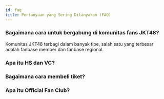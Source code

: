 ```yaml
---
id: faq
title: Pertanyaan yang Sering Ditanyakan (FAQ)
---
```


### Bagaimana cara untuk bergabung di komunitas fans JKT48?

Komunitas JKT48 terbagi dalam banyak tipe, salah satu yang terbesar adalah fanbase member dan fanbase regional.

### Apa itu HS dan VC?

### Bagaimana cara membeli tiket?

### Apa itu Official Fan Club?

